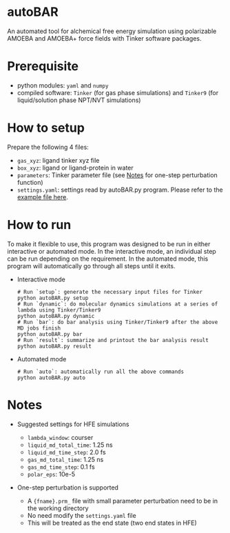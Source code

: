 
# autoBAR

An automated tool for alchemical free energy simulation using polarizable AMOEBA and AMOEBA+ force fields with Tinker software packages.

# Prerequisite
- python modules: `yaml` and `numpy`
- compiled software: `Tinker` (for gas phase simulations) and `Tinker9` (for liquid/solution phase NPT/NVT simulations)

# How to setup 

Prepare the following 4 files:
* `gas_xyz`: ligand tinker xyz file
* `box_xyz`: ligand or ligand-protein in water
* `parameters`: Tinker parameter file (see [Notes](#notes) for one-step perturbation function)
* `settings.yaml`: settings read by autoBAR.py program. Please refer to the [example file here](https://github.com/leucinw/autoBAR/blob/main/dat/settings.yaml).

# How to run 

To make it flexible to use, this program was designed to be run in either interactive or automated mode. 
In the interactive mode, an individual step can be run depending on the requirement. 
In the automated mode, this program will automatically go through all steps until it exits.

* Interactive mode
  ```shell
  # Run `setup`: generate the necessary input files for Tinker
  python autoBAR.py setup
  # Run `dynamic`: do molecular dynamics simulations at a series of lambda using Tinker/Tinker9
  python autoBAR.py dynamic
  # Run `bar`: do bar analysis using Tinker/Tinker9 after the above MD jobs finish
  python autoBAR.py bar
  # Run `result`: summarize and printout the bar analysis result
  python autoBAR.py result
  ```
* Automated mode
  ```shell
  # Run `auto`: automatically run all the above commands
  python autoBAR.py auto
  ```
# Notes

* Suggested settings for HFE simulations
  * `lambda_window`: courser
  * `liquid_md_total_time`: 1.25 ns
  * `liquid_md_time_step`: 2.0 fs
  * `gas_md_total_time`: 1.25 ns
  * `gas_md_time_step`: 0.1 fs
  * `polar_eps`: 10e-5

* One-step perturbation is supported 
  * A `{fname}.prm_` file with small parameter perturbation need to be in the working directory
  * No need modify the `settings.yaml` file
  * This will be treated as the end state (two end states in HFE)
